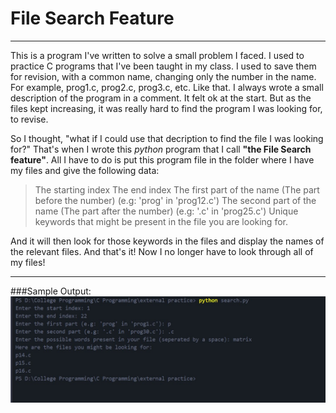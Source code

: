 # File Search Feature

---
This is a program I've written to solve a small problem I faced. I used to practice C programs that I've been taught in my class. I used to save them for revision, with a common name, changing only the number in the name.
For example, prog1.c, prog2.c, prog3.c, etc. Like that.
I always wrote a small description of the program in a comment.
It felt ok at the start. But as the files kept increasing, it was really hard to find the program I was looking for, to revise.

So I thought, "what if I could use that decription to find the file I was looking for?" That's when I wrote this *python* program that I call **"the File Search feature"**. All I have to do is put this program file in the folder where I have my files and give the following data:
>The starting index
The end index
The first part of the name (The part before the number) (e.g: 'prog' in 'prog12.c')
The second part of the name (The part after the number) (e.g: '.c' in 'prog25.c')
Unique keywords that might be present in the file you are looking for.

And it will then look for those keywords in the files and display the names of the relevant files. And that's it! Now I no longer have to look through all of my files!

---
###Sample Output:
![Sample program output](images/Output.jpg)
